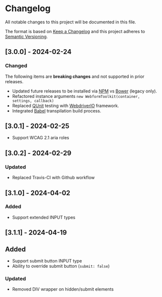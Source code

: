 # Changelog

All notable changes to this project will be documented in this file.

The format is based on [Keep a Changelog](https://keepachangelog.com/en/1.0.0) and this project adheres to [Semantic Versioning](https://semver.org/spec/v2.0.0.html).

## [3.0.0] - 2024-02-24

### Changed

The following items are **breaking changes** and not supported in prior releases.

- Updated future releases to be installed via [NPM](https://npmjs.com) vs [Bower](https://bower.io) (legacy only).
- Refactored instance arguments `new WebformToolkit(container, settings, callback)`
- Replaced [QUnit](https://qunitjs.com) testing with [WebdriverIO](https://webdriver.io) framework.
- Integrated [Babel](https://babeljs.io) transpilation build process.

## [3.0.1] - 2024-02-25

- Support WCAG 2.1 aria roles

## [3.0.2] - 2024-02-29

### Updated

- Replaced Travis-CI with Github workflow

## [3.1.0] - 2024-04-02

### Added

- Support extended INPUT types

## [3.1.1] - 2024-04-19

## Added

- Support submit button INPUT type
- Ability to override submit button (`submit: false`)

### Updated

- Removed DIV wrapper on hidden/submit elements
